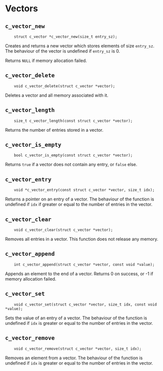 
# Vectors

## `c_vector_new`
~~~ {.c}
    struct c_vector *c_vector_new(size_t entry_sz);
~~~

Creates and returns a new vector which stores elements of size `entry_sz`.
The behaviour of the vector is undefined if `entry_sz` is 0.

Returns `NULL` if memory allocation failed.

## `c_vector_delete`
~~~ {.c}
    void c_vector_delete(struct c_vector *vector);
~~~

Deletes a vector and all memory associated with it.

## `c_vector_length`
~~~ {.c}
    size_t c_vector_length(const struct c_vector *vector);
~~~

Returns the number of entries stored in a vector.

## `c_vector_is_empty`
~~~ {.c}
    bool c_vector_is_empty(const struct c_vector *vector);
~~~

Returns `true` if a vector does not contain any entry, or `false` else.

## `c_vector_entry`
~~~ {.c}
    void *c_vector_entry(const struct c_vector *vector, size_t idx);
~~~

Returns a pointer on an entry of a vector. The behaviour of the function is
undefined if `idx` if greater or equal to the number of entries in the vector.

## `c_vector_clear`
~~~ {.c}
    void c_vector_clear(struct c_vector *vector);
~~~

Removes all entries in a vector. This function does not release any memory.

## `c_vector_append`
~~~ {.c}
    int c_vector_append(struct c_vector *vector, const void *value);
~~~

Appends an element to the end of a vector. Returns 0 on success, or -1 if
memory allocation failed.

## `c_vector_set`
~~~ {.c}
    void c_vector_set(struct c_vector *vector, size_t idx, const void *value);
~~~

Sets the value of an entry of a vector. The behaviour of the function is
undefined if `idx` is greater or equal to the number of entries in the vector.

## `c_vector_remove`
~~~ {.c}
    void c_vector_remove(struct c_vector *vector, size_t idx);
~~~

Removes an element from a vector. The behaviour of the function is undefined
if `idx` is greater or equal to the number of entries in the vector.
